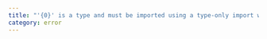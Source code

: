 ```yaml
---
title: "'{0}' is a type and must be imported using a type-only import when 'preserveValueImports' and 'isolatedModules' are both enabled."
category: error
---
```

